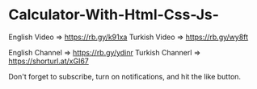 # Calculator-With-Html-Css-Js-
English Video => https://rb.gy/k91xa
Turkish Video => https://rb.gy/wy8ft

English Channel => https://rb.gy/ydinr
Turkish Channerl => https://shorturl.at/xGI67

Don't forget to subscribe, turn on notifications, and hit the like button.
